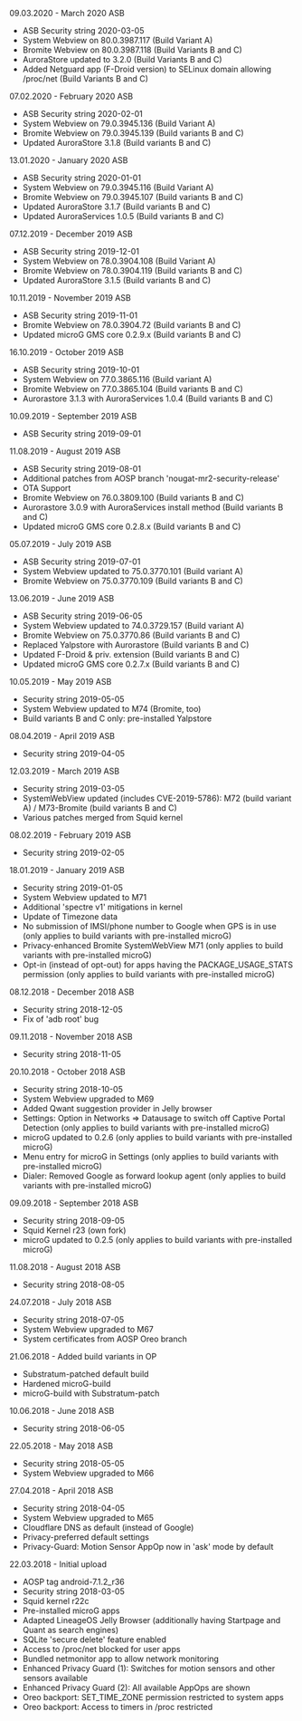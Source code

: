 09.03.2020 - March 2020 ASB

- ASB Security string 2020-03-05
- System Webview on 80.0.3987.117 (Build Variant A)
- Bromite Webview on 80.0.3987.118 (Build Variants B and C)
- AuroraStore updated to 3.2.0 (Build Variants B and C)
- Added Netguard app (F-Droid version) to SELinux domain allowing /proc/net (Build Variants B and C)


07.02.2020 - February 2020 ASB

- ASB Security string 2020-02-01
- System Webview on 79.0.3945.136 (Build Variant A)
- Bromite Webview on 79.0.3945.139 (Build variants B and C)
- Updated AuroraStore 3.1.8 (Build variants B and C)


13.01.2020 - January 2020 ASB

- ASB Security string 2020-01-01
- System Webview on 79.0.3945.116 (Build Variant A)
- Bromite Webview on 79.0.3945.107 (Build variants B and C)
- Updated AuroraStore 3.1.7 (Build variants B and C)
- Updated AuroraServices 1.0.5 (Build variants B and C)


07.12.2019 - December 2019 ASB

- ASB Security string 2019-12-01
- System Webview on 78.0.3904.108 (Build Variant A)
- Bromite Webview on 78.0.3904.119 (Build variants B and C)
- Updated AuroraStore 3.1.5 (Build variants B and C)


10.11.2019 - November 2019 ASB

- ASB Security string 2019-11-01
- Bromite Webview on 78.0.3904.72 (Build variants B and C)
- Updated microG GMS core 0.2.9.x (Build variants B and C)


16.10.2019 - October 2019 ASB

- ASB Security string 2019-10-01
- System Webview on 77.0.3865.116 (Build variant A)
- Bromite Webview on 77.0.3865.104 (Build variants B and C)
- Aurorastore 3.1.3 with AuroraServices 1.0.4 (Build variants B and C)


10.09.2019 - September 2019 ASB

- ASB Security string 2019-09-01


11.08.2019 - August 2019 ASB

- ASB Security string 2019-08-01
- Additional patches from AOSP branch 'nougat-mr2-security-release'
- OTA Support
- Bromite Webview on 76.0.3809.100 (Build variants B and C)
- Aurorastore 3.0.9 with AuroraServices install method (Build variants B and C)
- Updated microG GMS core 0.2.8.x (Build variants B and C)


05.07.2019 - July 2019 ASB

- ASB Security string 2019-07-01
- System Webview updated to 75.0.3770.101 (Build variant A)
- Bromite Webview on 75.0.3770.109 (Build variants B and C)


13.06.2019 - June 2019 ASB

- ASB Security string 2019-06-05
- System Webview updated to 74.0.3729.157 (Build variant A)
- Bromite Webview on 75.0.3770.86 (Build variants B and C)
- Replaced Yalpstore with Aurorastore (Build variants B and C)
- Updated F-Droid & priv. extension (Build variants B and C)
- Updated microG GMS core 0.2.7.x (Build variants B and C)


10.05.2019 - May 2019 ASB

- Security string 2019-05-05
- System Webview updated to M74 (Bromite, too)
- Build variants B and C only: pre-installed Yalpstore


08.04.2019 - April 2019 ASB

- Security string 2019-04-05


12.03.2019 - March 2019 ASB

- Security string 2019-03-05
- SystemWebView updated (includes CVE-2019-5786): M72 (build variant A) / M73-Bromite (build variants B and C)
- Various patches merged from Squid kernel



08.02.2019 - February 2019 ASB

- Security string 2019-02-05



18.01.2019 - January 2019 ASB

- Security string 2019-01-05
- System Webview updated to M71
- Additional 'spectre v1' mitigations in kernel
- Update of Timezone data
- No submission of IMSI/phone number to Google when GPS is in use (only applies to build variants with pre-installed microG)
- Privacy-enhanced Bromite SystemWebView M71 (only applies to build variants with pre-installed microG)
- Opt-in (instead of opt-out) for apps having the PACKAGE_USAGE_STATS permission (only applies to build variants with pre-installed microG)



08.12.2018 - December 2018 ASB

- Security string 2018-12-05
- Fix of 'adb root' bug



09.11.2018 - November 2018 ASB

- Security string 2018-11-05



20.10.2018 - October 2018 ASB

- Security string 2018-10-05
- System Webview upgraded to M69
- Added Qwant suggestion provider in Jelly browser
- Settings: Option in Networks => Datausage to switch off Captive Portal Detection (only applies to build variants with pre-installed microG)
- microG updated to 0.2.6 (only applies to build variants with pre-installed microG)
- Menu entry for microG in Settings (only applies to build variants with pre-installed microG)
- Dialer: Removed Google as forward lookup agent (only applies to build variants with pre-installed microG)



09.09.2018 - September 2018 ASB

- Security string 2018-09-05
- Squid Kernel r23 (own fork)
- microG updated to 0.2.5 (only applies to build variants with pre-installed microG)



11.08.2018 - August 2018 ASB

- Security string 2018-08-05



24.07.2018 - July 2018 ASB

- Security string 2018-07-05
- System Webview upgraded to M67
- System certificates from AOSP Oreo branch



21.06.2018 - Added build variants in OP

- Substratum-patched default build
- Hardened microG-build
- microG-build with Substratum-patch



10.06.2018 - June 2018 ASB

- Security string 2018-06-05


22.05.2018 - May 2018 ASB

- Security string 2018-05-05
- System Webview upgraded to M66


27.04.2018 - April 2018 ASB

- Security string 2018-04-05
- System Webview upgraded to M65
- Cloudflare DNS as default (instead of Google)
- Privacy-preferred default settings
- Privacy-Guard: Motion Sensor AppOp now in 'ask' mode by default


22.03.2018 - Initial upload

- AOSP tag android-7.1.2_r36
- Security string 2018-03-05
- Squid kernel r22c
- Pre-installed microG apps
- Adapted LineageOS Jelly Browser (additionally having Startpage and Quant as search engines)
- SQLite 'secure delete' feature enabled
- Access to /proc/net blocked for user apps
- Bundled netmonitor app to allow network monitoring
- Enhanced Privacy Guard (1): Switches for motion sensors and other sensors available
- Enhanced Privacy Guard (2): All available AppOps are shown
- Oreo backport: SET_TIME_ZONE permission restricted to system apps
- Oreo backport: Access to timers in /proc restricted

